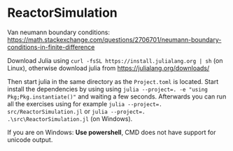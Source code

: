 # ReactorSimulation
Van neumann boundary conditions: https://math.stackexchange.com/questions/2706701/neumann-boundary-conditions-in-finite-difference

Download Julia using 
`curl -fsSL https://install.julialang.org | sh`
(on Linux), otherwise download julia from https://julialang.org/downloads/

Then start julia in the same directory as the `Project.toml` is located.
Start install the dependencies by using using `julia --project=. -e "using Pkg;Pkg.instantiate()"` and waiting a few seconds.
Afterwards you can run all the exercises using for example `julia --project=. src/ReactorSimulation.jl` or `julia --project=. .\src\ReactorSimulation.jl` (on Windows).

If you are on Windows: **Use powershell**, CMD does not have support for unicode output.